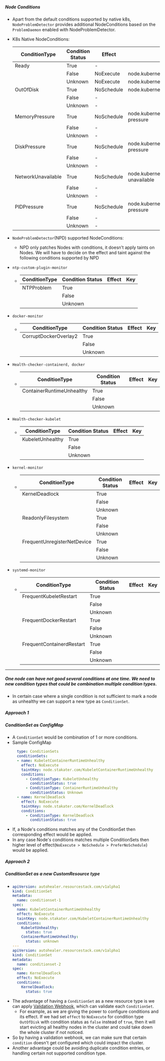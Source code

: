 
##### Node Conditions

- Apart from the default conditions supported by native k8s, `NodeProblemDetector` provides additional NodeConditions based 
on the `ProblemDaemon` enabled with NodeProblemDetector.

- K8s Native NodeConditions:
  
  | ConditionType      | Condition Status   |Effect        | Key      |
  | ------------------ | ------------------ | ------------ | -------- |
  |Ready               |True                | -            | |
  |                    |False               | NoExecute    | node.kubernetes.io/not-ready           |
  |                    |Unknown             | NoExecute    | node.kubernetes.io/unreachable         |
  |OutOfDisk           |True                | NoSchedule   | node.kubernetes.io/out-of-disk         |
  |                    |False               | -            | |
  |                    |Unknown             | -            | |
  |MemoryPressure      |True                | NoSchedule   | node.kubernetes.io/memory-pressure     |
  |                    |False               | -            | |
  |                    |Unknown             | -            | |
  |DiskPressure        |True                | NoSchedule   | node.kubernetes.io/disk-pressure       |
  |                    |False               | -            | |
  |                    |Unknown             | -            | |
  |NetworkUnavailable  |True                | NoSchedule   | node.kubernetes.io/network-unavailable |
  |                    |False               | -            | |
  |                    |Unknown             | -            | |
  |PIDPressure         |True                | NoSchedule   | node.kubernetes.io/pid-pressure        |
  |                    |False               | -            | |
  |                    |Unknown             | -            | |


- `NodeProblemDetector`(NPD) supported NodeConditions:
  - NPD only patches Nodes with conditions, it doesn’t apply taints on Nodes.
We will have to decide on the effect and taint against the following conditions supported by NPD 

- `ntp-custom-plugin-monitor`
  -   | ConditionType      | Condition Status   |Effect        | Key      |
      | ------------------ | ------------------ | ------------ | -------- |
      |NTPProblem          |True                |              | |
      |                    |False               |              |          |
      |                    |Unknown             |              |          |

- `docker-monitor`
  -   | ConditionType        | Condition Status   |Effect        | Key      |
      | ------------------   | ------------------ | ------------ | -------- |
      |CorruptDockerOverlay2 |True                |              | |
      |                      |False               |              |          |
      |                      |Unknown             |              |          |

- `Health-checker-containerd, docker`
  -   | ConditionType            | Condition Status   |Effect        | Key      |
      | ------------------       | ------------------ | ------------ | -------- |
      |ContainerRuntimeUnhealthy |True                |              | |
      |                          |False               |              |          |
      |                          |Unknown             |              |          |

- `Health-checker-kubelet`
  -   | ConditionType            | Condition Status   |Effect        | Key      |
      | ------------------       | ------------------ | ------------ | -------- |
      |KubeletUnhealthy          |True                |              | |
      |                          |False               |              |          |
      |                          |Unknown             |              |          |

- `kernel-monitor`
  -   | ConditionType            | Condition Status   |Effect        | Key      |
      | ------------------       | ------------------ | ------------ | -------- |
      |KernelDeadlock            |True                |              | |
      |                          |False               |              |          |
      |                          |Unknown             |              |          |
      |ReadonlyFilesystem        |True                |              | |
      |                          |False               |              |          |
      |                          |Unknown             |              |          |
      |FrequentUnregisterNetDevice        |True                |              | |
      |                                   |False               |              |          |
      |                                   |Unknown             |              |          |

- `systemd-monitor`
  -   | ConditionType            | Condition Status   |Effect        | Key      |
      | ------------------       | ------------------ | ------------ | -------- |
      |FrequentKubeletRestart    |True                |              | |
      |                          |False               |              |          |
      |                          |Unknown             |              |          |
      |FrequentDockerRestart     |True                |              | |
      |                          |False               |              |          |
      |                          |Unknown             |              |          |
      |FrequentContainerdRestart          |True                |              | |
      |                                   |False               |              |          |
      |                                   |Unknown             |              |          |   
  

---

##### One node can have not good several conditions at one time. We need to new condition types that could be combination multiple condition types.
- In certain case where a single condition is not sufficient to mark a node as unhealthy we can support a new type as `ConditionSet`.

##### Approach 1

##### ConditionSet as ConfigMap

- A `ConditionSet` would be combination of 1 or more conditions.
- Sample ConfigMap
  ```yaml
    type: ConditionSets
    conditionSets:
    - name: KubeletContainerRuntimeUnhealthy
      effect: NoExecute
      taintKey: node.stakater.com/KubeletContainerRuntimeUnhealthy
      conditions:
        - ConditionType: KubeletUnhealthy
          conditionStatus: true
        - ConditionType: ContainerRuntimeUnhealthy
          conditionStatus: Unknown
    - name: KernelDeadlock
      effect: NoExecute
      taintKey: node.stakater.com/KernelDeadlock
      conditions:
        - ConditionType: KernelDeadlock
          conditionStatus: true
  ```
- If, a Node's conditions matches any of the ConditionSet then corresponding effect would be applied. 
- In any case Node's conditions matches multiple ConditionSets then higher level of effect(`NoExecute > NoSchedule > PreferNoSchedule`)  would be applied.


##### Approach 2

##### ConditionSet as a new CustomResource type

-
    ```yaml
    apiVersion: autohealer.resourcestack.com/v1alpha1
    kind: ConditionSet
    metadata:
      name: conditionset-1
    spec:
      name: KubeletContainerRuntimeUnhealthy
      effect: NoExecute
      taintKey: node.stakater.com/KubeletContainerRuntimeUnhealthy
      conditions:
        KubeletUnhealthy:
          status: true
        ContainerRuntimeUnhealthy:
          status: unknown
    ---
    apiVersion: autohealer.resourcestack.com/v1alpha1
    kind: ConditionSet
    metadata:
      name: conditionset-2
    spec:
      name: KernelDeadlock
      effect: NoExecute
      conditions:
        KernelDeadlock:
          status: true
    ```
- The advantage of having a `ConditionSet` as a new resource type is we can apply [Validation Webhook](https://kubernetes.io/docs/reference/access-authn-authz/admission-controllers/#validatingadmissionwebhook), 
  which can validate each `ConditionSet`.
  - For example, as we are giving the power to configure conditions and its effect.
    If we had set `effect` to `NoExecute` for condition type `OutOfDisk` with condition status as `false` instead of `true`, 
    then it will start evicting all healthy nodes in the cluster and could take down the whole cluster if not noticed.
- So by having a validation webhook, we can make sure that certain `condition` doesn't get configured which could impact the cluster.
- Another advantage could be avoiding duplicate condition entries, or handling certain not supported condition type.
